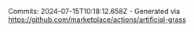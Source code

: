 Commits: 2024-07-15T10:18:12.658Z - Generated via https://github.com/marketplace/actions/artificial-grass
<br>
